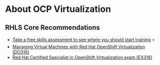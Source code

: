 # About OCP Virtualization

## RHLS Core Recommendations

* [Take a free skills assessment to see where you should start training](https://skills.ole.redhat.com/en) :star:
* [Managing Virtual Machines with Red Hat OpenShift Virtualization (DO316)](https://www.redhat.com/en/services/training/do316-managing-virtual-machines-red-hat-openshift-virtualization)
* [Red Hat Certified Specialist in OpenShift Virtualization exam (EX316)](https://www.redhat.com/en/services/training/red-hat-certified-specialist-openshift-virtualization-ex316)
